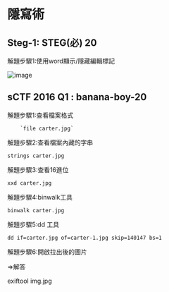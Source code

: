# 隱寫術


## Steg-1: STEG(必) 20

解題步驟1:使用word顯示/隱藏編輯標記

![image](https://github.com/saho-yu/CTF2018/blob/master/STEG/pictures/STEG-1.png)


## sCTF 2016 Q1 : banana-boy-20

解題步驟1:查看檔案格式
 
        `file carter.jpg`

解題步驟2:查看檔案內藏的字串

    strings carter.jpg

解題步驟3:查看16進位

    xxd carter.jpg

解題步驟4:binwalk工具

    binwalk carter.jpg

解題步驟5:dd 工具

    dd if=carter.jpg of=carter-1.jpg skip=140147 bs=1

解題步驟6:開啟拉出後的圖片


 =>解答 

exiftool img.jpg


